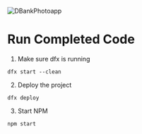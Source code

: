 
![DBankPhotoapp](https://github.com/BarbaraZk/Defi_DBank/assets/86927321/11ddd7bd-b742-407c-8fb8-44e9d3980d8e)

# Run Completed Code

1. Make sure dfx is running

```
dfx start --clean
```

2. Deploy the project
```
dfx deploy
```

3. Start NPM
```
npm start
```




